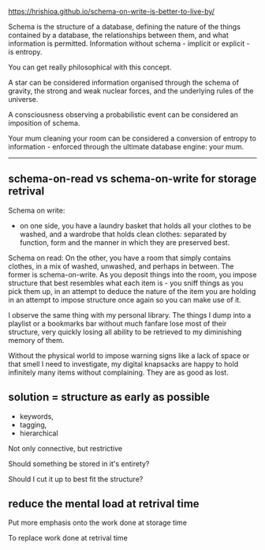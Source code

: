 https://hrishioa.github.io/schema-on-write-is-better-to-live-by/

Schema is the structure of a database, defining the nature of the things contained by a database, the relationships between them, and what information is permitted. Information without schema - implicit or explicit - is entropy.

You can get really philosophical with this concept. 

A star can be considered information organised through the schema of gravity, the strong and weak nuclear forces, and the underlying rules of the universe. 

A consciousness observing a probabilistic event can be considered an imposition of schema. 

Your mum cleaning your room can be considered a conversion of entropy to information - enforced through the ultimate database engine: your mum.

---

## schema-on-read vs schema-on-write for storage retrival

Schema on write:
- on one side, you have a laundry basket that holds all your clothes to be washed, and a wardrobe that holds clean clothes: separated by function, form and the manner in which they are preserved best.

Schema on read:
On the other, you have a room that simply contains clothes, in a mix of washed, unwashed, and perhaps in between. The former is schema-on-write. As you deposit things into the room, you impose structure that best resembles what each item is - you sniff things as you pick them up, in an attempt to deduce the nature of the item you are holding in an attempt to impose structure once again so you can make use of it.

I observe the same thing with my personal library. The things I dump into a playlist or a bookmarks bar without much fanfare lose most of their structure, very quickly losing all ability to be retrieved to my diminishing memory of them.

Without the physical world to impose warning signs like a lack of space or that smell I need to investigate, my digital knapsacks are happy to hold infinitely many items without complaining. They are as good as lost.


## solution = structure as early as possible

- keywords,
- tagging,
- hierarchical 

Not only connective, but restrictive

Should something be stored in it's entirety?

Should I cut it up to best fit the structure?


## reduce the mental load at retrival time

Put more emphasis onto the work done at storage time

To replace work done at retrival time

